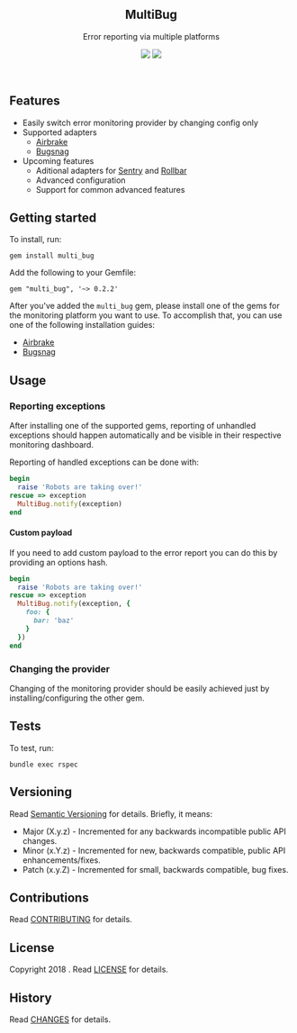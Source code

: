 <p align="center">
  <h2 align="center">MultiBug</h2>
  <p align="center">Error reporting via multiple platforms</p>
  <p align="center">
    <a href="http://badge.fury.io/rb/multi_bug)"><img src="https://badge.fury.io/rb/multi_bug.svg"/></a>
    <a href="https://travis-ci.org/amirmujkic/bug_bot)"><img src="https://travis-ci.org/amirmujkic/multi_bug.svg?branch=master"/></a>
  </p>
  <br>
</p>

## Features
- Easily switch error monitoring provider by changing config only
- Supported adapters
  - [Airbrake](https://github.com/airbrake/airbrake-ruby)
  - [Bugsnag](https://github.com/bugsnag/bugsnag-ruby)
- Upcoming features
  - Aditional adapters for [Sentry](https://github.com/getsentry/raven-ruby) and [Rollbar](https://github.com/rollbar/rollbar-gem)
  - Advanced configuration
  - Support for common advanced features

## Getting started

To install, run:

    gem install multi_bug

Add the following to your Gemfile:

    gem "multi_bug", '~> 0.2.2'

After you've added the `multi_bug` gem, please install one of the gems for the monitoring platform you want to use.
To accomplish that, you can use one of the following installation guides:

 - [Airbrake](https://github.com/airbrake/airbrake-ruby#installation)
 - [Bugsnag](https://docs.bugsnag.com/platforms/ruby/rails/#installation)

## Usage

### Reporting exceptions

After installing one of the supported gems, reporting of unhandled exceptions should happen automatically and be visible in their respective monitoring dashboard.

Reporting of handled exceptions can be done with:

```ruby
begin
  raise 'Robots are taking over!'
rescue => exception
  MultiBug.notify(exception)
end
```

#### Custom payload
If you need to add custom payload to the error report you can do this by providing an options hash.

```ruby
begin
  raise 'Robots are taking over!'
rescue => exception
  MultiBug.notify(exception, {
    foo: {
      bar: 'baz'
    }
  })
end
```

### Changing the provider
Changing of the monitoring provider should be easily achieved just by installing/configuring the other gem.

## Tests

To test, run:

    bundle exec rspec

## Versioning

Read [Semantic Versioning](https://semver.org) for details. Briefly, it means:

- Major (X.y.z) - Incremented for any backwards incompatible public API changes.
- Minor (x.Y.z) - Incremented for new, backwards compatible, public API enhancements/fixes.
- Patch (x.y.Z) - Incremented for small, backwards compatible, bug fixes.

## Contributions

Read [CONTRIBUTING](CONTRIBUTING.md) for details.

## License

Copyright 2018 []().
Read [LICENSE](LICENSE.md) for details.

## History

Read [CHANGES](CHANGES.md) for details.
